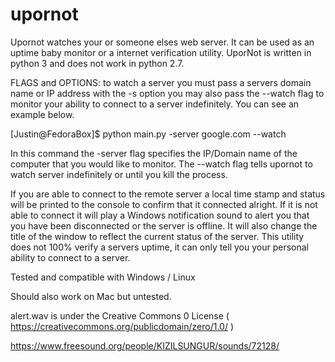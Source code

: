 upornot
=======

Upornot watches your or someone elses web server. It can be used as an uptime baby monitor or
a internet verification utility. UporNot is written in python 3 and does not work in python 2.7.

FLAGS and OPTIONS:
to watch a server you must pass a servers domain name or IP address with the -s option you may also pass 
the --watch flag to monitor your ability to connect to a server indefinitely. You can see an example below. 

[Justin@FedoraBox]$ python main.py -server google.com --watch

In this command the -server flag specifies the IP/Domain name of the computer that you would like to monitor. The --watch flag tells upornot to watch server indefinitely or until you kill the process.

If you are able to connect to the remote server a local time stamp and status will be printed to the console to confirm
that it connected alright. If it is not able to connect it will play a Windows notification sound to alert you that 
you have been disconnected or the server is offline. It will also change the title of the window to reflect the current status of the server. This utility does not 100% verify a servers uptime, it can only tell you your personal ability to connect to a server.

Tested and compatible with Windows / Linux

Should also work on Mac but untested.


alert.wav is under the Creative Commons 0 License ( https://creativecommons.org/publicdomain/zero/1.0/ )

https://www.freesound.org/people/KIZILSUNGUR/sounds/72128/